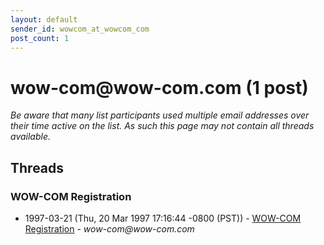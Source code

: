 ```yaml
---
layout: default
sender_id: wowcom_at_wowcom_com
post_count: 1
---
```


# wow-com<span>@</span>wow-com.com (1 post)

_Be aware that many list participants used multiple email addresses over their time active on the list. As such this page may not contain all threads available._

## Threads

### WOW-COM Registration
+ 1997-03-21 (Thu, 20 Mar 1997 17:16:44 -0800 (PST)) - [WOW-COM Registration](/archive/1997/03/d1c5f0eeb83e7cd913cc6cfdb8c2fa167cbcd21a4a8717693504c9db2ae4086a) - _wow-com@wow-com.com_


